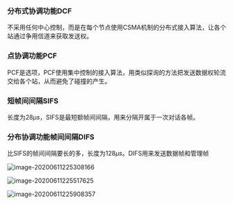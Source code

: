 ### 分布式协调功能DCF

不采用任何中心控制，而是在每个节点使用CSMA机制的分布式接入算法，让各个站通过争用信道来获取发送权。

### 点协调功能PCF

PCF是选项，PCF使用集中控制的接入算法，用类似探询的方法把发送数据权轮流交给各个站，从而避免了碰撞的产生。

### 短帧间间隔SIFS

长度为28$\mu s$，SIFS是最短额帧间间隔，用来分隔开属于一次对话各帧。

### 分布协调功能帧间间隔DIFS

比SIFS的帧间间隔要长的多，长度为128$\mu s$。DIFS用来发送数据帧和管理帧

![image-20200611225308166](802.11标准协调功能.assets/image-20200611225308166.png)

![image-20200611225517625](802.11标准协调功能.assets/image-20200611225517625.png)

![image-20200611225908357](802.11标准协调功能.assets/image-20200611225908357.png)